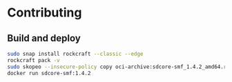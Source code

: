 # Contributing

## Build and deploy

```bash
sudo snap install rockcraft --classic --edge
rockcraft pack -v
sudo skopeo --insecure-policy copy oci-archive:sdcore-smf_1.4.2_amd64.rock docker-daemon:sdcore-smf:1.4.2
docker run sdcore-smf:1.4.2
```